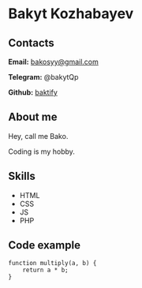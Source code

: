# Bakyt Kozhabayev

## Contacts

**Email:** bakosyy@gmail.com

**Telegram:** @bakytQp

**Github:** [baktify](https://github.com/baktify/)

## About me

Hey, call me Bako. 

Coding is my hobby.

## Skills

- HTML
- CSS
- JS
- PHP

## Code example

```
function multiply(a, b) {
    return a * b;
}
```

